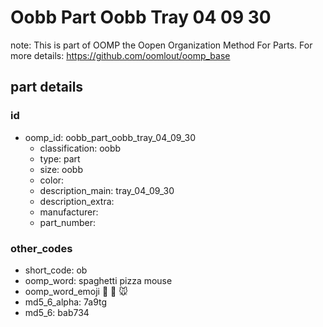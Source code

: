 # Oobb Part Oobb Tray 04 09 30  

note: This is part of OOMP the Oopen Organization Method For Parts. For more details: https://github.com/oomlout/oomp_base

##  part details





### id
* oomp_id: oobb_part_oobb_tray_04_09_30
  * classification: oobb
  * type: part
  * size: oobb
  * color: 
  * description_main: tray_04_09_30
  * description_extra: 
  * manufacturer: 
  * part_number: 

### other_codes
* short_code: ob
* oomp_word: spaghetti pizza mouse
* oomp_word_emoji :spaghetti: :pizza: :mouse:
* md5_6_alpha: 7a9tg
* md5_6: bab734
